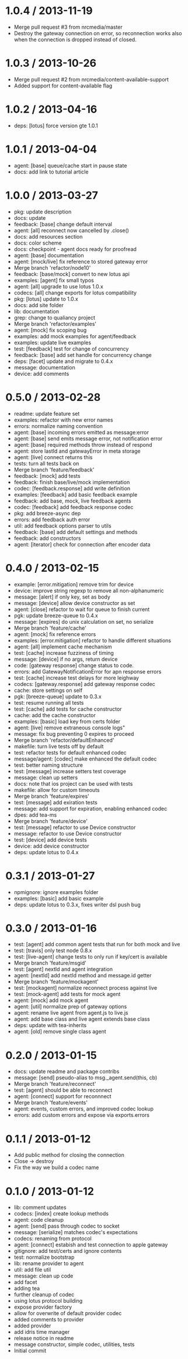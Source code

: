 
1.0.4 / 2013-11-19 
==================

 * Merge pull request #3 from nrcmedia/master
 * Destroy the gateway connection on error, so reconnection works also when the connection is dropped instead of closed.

1.0.3 / 2013-10-26 
==================

 * Merge pull request #2 from nrcmedia/content-available-support
 * Added support for content-available flag

1.0.2 / 2013-04-16 
==================

  * deps: [lotus] force version gte 1.0.1

1.0.1 / 2013-04-04 
==================

  * agent: [base] queue/cache start in pause state
  * docs: add link to tutorial article

1.0.0 / 2013-03-27 
==================

  * pkg: update description
  * docs: update
  * feedback: [base] change default interval
  * agent: [all] reconnect now cancelled by .close()
  * docs: add resources section
  * docs: color scheme
  * docs: checkpoint - agent docs ready for proofread
  * agent: [base] documentation
  * agent: [mock/live] fix reference to stored gateway error
  * Merge branch 'refactor/node10'
  * feedback: [base/mock] convert to new lotus api
  * examples: [agent] fix small typos
  * agent: [all] upgrade to use lotus 1.0.x
  * codecs: [all] change exports for lotus compatibility
  * pkg: [lotus] update to 1.0.x
  * docs: add site folder
  * lib: documentation
  * grep: change to qualiancy project
  * Merge branch 'refactor/examples'
  * agent: [mock] fix scoping bug
  * examples: add mock examples for agent/feedback
  * examples: update live examples
  * test: [feedback] test for change of concurrency
  * feedback: [base] add set handle for concurrency change
  * deps: [facet] update and migrate to 0.4.x
  * message: documentation
  * device: add comments

0.5.0 / 2013-02-28 
==================

  * readme: update feature set
  * examples: refactor with new error names
  * errors: normalize naming convention
  * agent: [base] incoming errors emitted as message:error
  * agent: [base] send emits message error, not notification error
  * agent: [base] required methods throw instead of respond
  * agent: store lastId and gatewayError in meta storage
  * agent: [live] connect returns this
  * tests: turn all tests back on
  * Merge branch 'feature/feedback'
  * feedback: [mock] add tests
  * feedback: finish base/live/mock implementation
  * codec: [feedback.response] add write definition
  * examples: [feedback] add basic feedback example
  * feedback: add base, mock, live feedback agents
  * codec: [feedback] add feedback response codec
  * pkg: add breeze-async dep
  * errors: add feedback auth error
  * util: add feedback options parser to utils
  * feedback: [base] add default settings and methods
  * feedback: add constructors
  * agent: [iterator] check for connection after encoder data

0.4.0 / 2013-02-15 
==================

  * example: [error.mitigation] remove trim for device
  * device: improve string regexp to remove all non-alphanumeric
  * message: [alert] if only key, set as body
  * message: [device] allow device constructor as set
  * agent: [close] refactor to wait for queue to finish current
  * pgk: update breeze-queue to 0.4.x
  * message: [expires] do unix calculation on set, no serialize
  * Merge branch 'feature/cache'
  * agent: [mock] fix reference errors
  * examples: [error.mitigation] refactor to handle different situations
  * agent: [all] implement cache mechanism
  * test: [cache] increase fuzziness of timing
  * message: [device] if no args, return device
  * code: [gateway response] change status to code.
  * errors: add GatewayNotificationError for apn response errors
  * test: [cache] increase test delays for more leighway
  * codecs: [gateway.response] add gateway response codec
  * cache: store settings on self
  * pgk: [breeze-queue] update to 0.3.x
  * test: resume running all tests
  * test: [cache] add tests for cache constructor
  * cache: add the cache constructor
  * examples: [basic] load key from certs folder
  * agent: [live] remove extraneous console logs"
  * message: fix bug preventing 0 expires to proceed
  * Merge branch 'refactor/defaultEnhanced'
  * makefile: turn live tests off by default
  * test: refactor tests for default enhanced codec
  * message/agent: [codec] make enhanced the default codec
  * test: better naming structure
  * test: [message] increase setters test coverage
  * message: clean up setters
  * docs: note that ios project can be used with tests
  * makefile: allow for custom timeouts
  * Merge branch 'feature/expires'
  * test: [message] add exiration tests
  * message: add support for expiration, enabling enhanced codec
  * dpes: add tea-ms
  * Merge branch 'feature/device'
  * test: [message] refactor to use Device constructor
  * message: refactor to use Device constructor
  * test: [device] add device tests
  * device: add device constructor
  * deps: update lotus to 0.4.x

0.3.1 / 2013-01-27 
==================

  * npmignore: ignore examples folder
  * examples: [basic] add basic example
  * deps: update lotus to 0.3.x, fixes writer dsl push bug

0.3.0 / 2013-01-16 
==================

  * test: [agent] add common agent tests that run for both mock and live
  * test: [travis] only test node 0.8.x
  * test: [live-agent] change tests to only run if key/cert is available
  * Merge branch 'feature/msgid'
  * test: [agent] nextId and agent integration
  * agent: [nextId] add nextId method and message.id getter
  * Merge branch 'feature/mockagent'
  * test: [mockagent] normalize reconnect process against live
  * test: [mock-agent] add tests for mock agent
  * agent: [mock] add mock agent
  * agent: [util] normalize prep of gateway options
  * agent: rename live agent from agent.js to live.js
  * agent: add base class and live agent extends base class
  * deps: update with tea-inherits
  * agent: [old] remove single class agent

0.2.0 / 2013-01-15 
==================

  * docs: update readme and package contribs
  * message: [send] pseudo-alias to msg._agent.send(this, cb)
  * Merge branch 'feature/reconnect'
  * test: [agent] should be able to reconnect
  * agent: [connect] support for reconnnect
  * Merge branch 'feature/events'
  * agent: events, custom errors, and improved codec lookup
  * errors: add custom errors and expose via exports.errors

0.1.1 / 2013-01-12 
==================

  * Add public method for closing the connection
  * Close -> destroy
  * Fix the way we build a codec name

0.1.0 / 2013-01-12 
==================

  * lib: comment updates
  * codecs: [index] create lookup methods
  * agent: code cleanup
  * agent: [send] pass through codec to socket
  * message: [serialize] matches codec's expectations
  * codecs: renaming from protocol
  * agent: [connect] estabish and test connection to apple gateway
  * gitignore: add test/certs and ignore contents
  * test: normalize bootstrap
  * lib: rename provider to agent
  * util: add file util
  * message: clean up code
  * add facet
  * adding tea
  * further cleanup of codec
  * using lotus protocol building
  * expose provider factory
  * allow for overwrite of default provider codec
  * added comments to provider
  * added provider
  * add idris time manager
  * release notice in readme
  * message constructor, simple codec, utilities, tests
  * Initial commit
